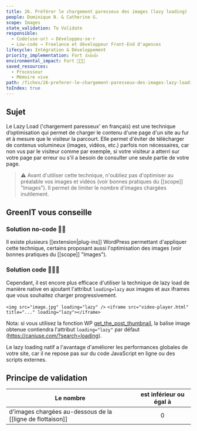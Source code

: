```yaml
---
title: 26. Préférer le chargement paresseux des images (lazy loading)
people: Dominique N. & Catherine G.
scope: Images
state_validation: To Validate
responsible: 
  - Code(use·ur) → Développeu·se·r
  - Low-code → Freelance et développeur Front-End d'agences
lifecycle: Intégration & Développement
priority_implementation: Fort 👍👍👍
environmental_impact: Fort 🌱🌱🌱
saved_resources: 
  - Processeur
  - Mémoire vive
path: /fiches/26-preferer-le-chargement-paresseux-des-images-lazy-loading
toIndex: true
---
```


## Sujet

Le Lazy Load ('chargement paresseux' en français) est une technique d’optimisation qui permet de charger le contenu d'une page d'un site au fur et à mesure que le visiteur la parcourt. Elle permet d'éviter de télécharger de contenus volumineux (images, vidéos, etc.) parfois non nécessaires, car non vus par le visiteur comme par exemple, si votre visiteur a atterri sur votre page par erreur ou s'il a besoin de consulter une seule partie de votre page.

> ⚠️ Avant d'utiliser cette technique, n'oubliez pas d'optimiser au préalable vos images et vidéos (voir bonnes pratiques du [[scope]] "Images"). Il permet de limiter le nombre d'images chargées inutilement.

## GreenIT vous conseille

### Solution no-code 🌱🌱

Il existe plusieurs [[extension|plug-ins]] WordPress permettant d'appliquer cette technique, certains proposant aussi l'optimisation des images (voir bonnes pratiques du [[scope]] "Images").

### Solution code 🌱🌱🌱

Cependant, il est encore plus efficace d'utiliser la technique de lazy load de manière native en ajoutant l'attribut `loading=lazy` aux images et aux iframes que vous souhaitez charger progressivement.

`<img src="image.jpg" loading="lazy" />`
`<iframe src="video-player.html" title="..." loading="lazy"></iframe>`


Nota: si vous utilisez la fonction WP [get_the_post_thumbnail](https://developer.wordpress.org/reference/functions/get_the_post_thumbnail/), la balise image obtenue contiendra l'attribut `loading="lazy"` par défaut (<https://caniuse.com/?search=loading>).

Le lazy loading natif a l'avantage d'améliorer les performances globales de votre site, car il ne repose pas sur du code JavaScript en ligne ou des scripts externes.


## Principe de validation

| Le nombre  | est inférieur ou égal à |
| ------------- | :---------------------: |
| d'images chargées au-dessous de la [[ligne de flottaison]]        |            0            |
